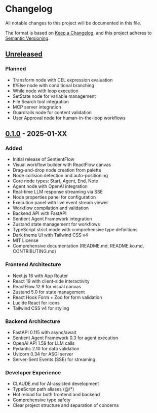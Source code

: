 # Changelog

All notable changes to this project will be documented in this file.

The format is based on [Keep a Changelog](https://keepachangelog.com/en/1.0.0/),
and this project adheres to [Semantic Versioning](https://semver.org/spec/v2.0.0.html).

## [Unreleased]

### Planned
- Transform node with CEL expression evaluation
- If/Else node with conditional branching
- While node with loop execution
- SetState node for variable management
- File Search tool integration
- MCP server integration
- Guardrails node for content validation
- User Approval node for human-in-the-loop workflows

## [0.1.0] - 2025-01-XX

### Added
- Initial release of SentientFlow
- Visual workflow builder with ReactFlow canvas
- Drag-and-drop node creation from palette
- Node collision detection and auto-positioning
- Core node types: Start, Agent, End, Note
- Agent node with OpenAI integration
- Real-time LLM response streaming via SSE
- Node properties panel for configuration
- Execution panel with live event stream viewer
- Workflow compilation and validation
- Backend API with FastAPI
- Sentient Agent Framework integration
- Zustand state management for workflows
- TypeScript strict mode with comprehensive type definitions
- Dark theme UI with Tailwind CSS v4
- MIT License
- Comprehensive documentation (README.md, README.ko.md, CONTRIBUTING.md)

### Frontend Architecture
- Next.js 16 with App Router
- React 19 with client-side interactivity
- ReactFlow 12.9 for visual canvas
- Zustand 5.0 for state management
- React Hook Form + Zod for form validation
- Lucide React for icons
- Tailwind CSS v4 for styling

### Backend Architecture
- FastAPI 0.115 with async/await
- Sentient Agent Framework 0.3 for agent execution
- OpenAI API 1.59 for LLM calls
- Pydantic 2.10 for data validation
- Uvicorn 0.34 for ASGI server
- Server-Sent Events (SSE) for streaming

### Developer Experience
- CLAUDE.md for AI-assisted development
- TypeScript path aliases (@/*)
- Hot reload for both frontend and backend
- Comprehensive type safety
- Clear project structure and separation of concerns

[Unreleased]: https://github.com/hoddukzoa12/sentientFlow/compare/v0.1.0...HEAD
[0.1.0]: https://github.com/hoddukzoa12/sentientFlow/releases/tag/v0.1.0
